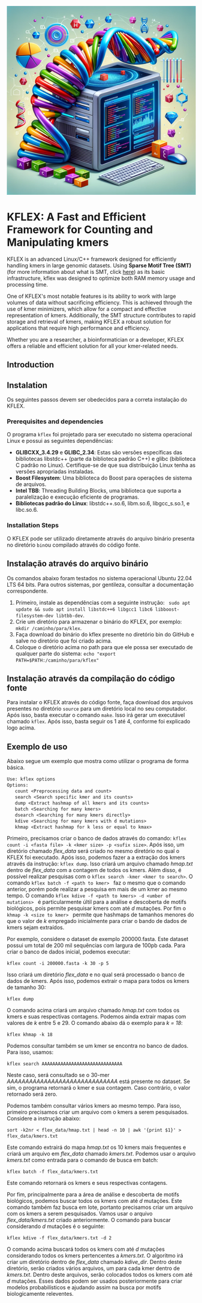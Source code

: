 ![kflex](https://github.com/jadermcg/kflex/blob/4812a42c994811125cb2acc704c88c3b1096222f/logo.png)
# KFLEX: A Fast and Efficient Framework for Counting and Manipulating kmers
KFLEX is an advanced Linux/C++ framework designed for efficiently handling kmers in large genomic datasets. Using **Sparse Motif Tree (SMT)** (for more information about what is SMT, click [here](https://github.com/jadermcg/smt)) as its basic infrastructure, kflex was designed to optimize both RAM memory usage and processing time.

One of KFLEX's most notable features is its ability to work with large volumes of data without sacrificing efficiency. This is achieved through the use of kmer minimizers, which allow for a compact and effective representation of kmers. Additionally, the SMT structure contributes to rapid storage and retrieval of kmers, making KFLEX a robust solution for applications that require high performance and efficiency.

Whether you are a researcher, a bioinformatician or a developer, KFLEX offers a reliable and efficient solution for all your kmer-related needs.

## Introduction

## Instalation
Os seguintes passos devem ser obedecidos para a correta instalação do KFLEX.

### Prerequisites and dependencies
O programa `kflex` foi projetado para ser executado no sistema operacional Linux e possui as seguintes dependências:

- **GLIBCXX_3.4.29** e **GLIBC_2.34**: Estas são versões específicas das bibliotecas libstdc++ (parte da biblioteca padrão C++) e glibc (biblioteca C padrão no Linux). Certifique-se de que sua distribuição Linux tenha as versões apropriadas instaladas.
- **Boost Filesystem**: Uma biblioteca do Boost para operações de sistema de arquivos.
- **Intel TBB**: Threading Building Blocks, uma biblioteca que suporta a paralelização e execução eficiente de programas.
- **Bibliotecas padrão do Linux**: libstdc++.so.6, libm.so.6, libgcc_s.so.1, e libc.so.6.

### Installation Steps
O KFLEX pode ser utilizado diretamente através do arquivo binário presenta no diretório ```bin```ou compilado através do código fonte.

## Instalação através do arquivo binário
Os comandos abaixo foram testados no sistema operacional Ubuntu 22.04 LTS 64 bits. Para outros sistemas, por gentileza, consultar a documentação correspondente.
1) Primeiro, instale as dependências com a seguinte instrução: ``` sudo apt update && sudo apt install libstdc++6 libgcc1 libc6 libboost-filesystem-dev libtbb-dev```.
2) Crie um diretório para armazenar o binário do KFLEX, por exemplo: ```mkdir /caminho/para/klex```.
3) Faça download do binário do kflex presente no diretório bin do GitHub e salve no diretório que foi criado acima.
4) Coloque o diretório acima no path para que ele possa ser executado de qualquer parte do sistema: ``` echo "export PATH=$PATH:/caminho/para/kflex" ```
  
## Instalação através da compilação do código fonte
Para instalar o KFLEX através do código fonte, faça download dos arquivos presentes no diretório ```source``` para um diretório local no seu computador. Após isso, basta executar o comando ``` make ```. Isso irá gerar um executável chamado ```kflex```. Após isso, basta seguir os 1 até 4, conforme foi explicado logo acima.

## Exemplo de uso
Abaixo segue um exemplo que mostra como utilizar o programa de forma básica.

```
Use: kflex options
Options: 
   count <Preprocessing data and count>
   search <Search specific kmer and its counts>
   dump <Extract hashmap of all kmers and its counts>
   batch <Searching for many kmers>
   dsearch <Searching for many kmers directly>
   kdive <Searching for many kmers with d mutations>
   khmap <Extract hashmap for k less or equal to kmax>
```

Primeiro, precisamos criar o banco de dados através do comando: ``` kflex count -i <fasta file> -k <kmer size> -p <sufix size> ```.
Após isso, um diretório chamado *flex_data* será criado no mesmo diretório no qual o KFLEX foi executado. Após isso, podemos fazer a a extração dos kmers através da instrução: ``` kflex dump ```. Isso criará um arquivo chamado *hmap.txt* dentro de *flex_data* com a contagem de todos os kmers. Além disso, é possível realizar pesquisas com o ``` kflex search -kmer <kmer to search> ```. O comando ```kflex batch -f <path to kmer> ``` faz o mesmo que o comando anterior, porém pode realizar a pesquisa em mais de um kmer ao mesmo tempo. O comando ``` kflex kdive -f <path to kmers> -d <umber of mutations>  ``` é particularmente últil para a análise e descoberta de motifs biológicos, pois permite pesquisar kmers com até *d* mutações. Por fim o ```khmap -k <size to kmer> ``` permite que hashmaps de tamanhos menores do que o valor de *k* empregado inicialmente para criar o bando de dados de kmers sejam extraídos.

Por exemplo, considere o dataset de exemplo 200000.fasta. Este dataset possui um total de 200 mil sequências com largura de 100pb cada. Para criar o banco de dados inicial, podemos executar:
```
kflex count -i 200000.fasta -k 30 -p 5
```
Isso criará um diretório *flex_data* e no qual será processado o banco de dados de kmers. Após isso, podemos extrair o mapa para todos os kmers de tamanho 30:

```
kflex dump
```
O comando acima criará um arquivo chamado *hmap.txt* com todos os kmers e suas respectivas contagens. Podemos ainda extrair mapas com valores de *k* entre 5 e 29. O comando abaixo dá o exemplo para *k = 18*:

```
kflex khmap -k 18
```

Podemos consultar também se um kmer se encontra no banco de dados. Para isso, usamos:

```
kflex search AAAAAAAAAAAAAAAAAAAAAAAAAAAAAA
```
Neste caso, será consultado se o 30-mer *AAAAAAAAAAAAAAAAAAAAAAAAAAAAAA* está presente no dataset. Se sim, o programa retornará o kmer e sua contagem. Caso contrário, o valor retornado será zero.

Podemos também consultar vários kmers ao mesmo tempo. Para isso, primeiro precisamos criar um arquivo com o kmers a serem pesquisados. Considere a instrução abaixo:

```
sort -k2nr < flex_data/hmap.txt | head -n 10 | awk '{print $1}' > flex_data/kmers.txt
```
Este comando extrairá do mapa *hmap.txt* os 10 kmers mais frequentes e criará um arquivo em *flex_data* chamado *kmers.txt*. Podemos usar o arquivo *kmers.txt* como entrada para o comando de busca em batch:

```
kflex batch -f flex_data/kmers.txt
```

Este comando retornará os kmers e seus respectivas contagens.

Por fim, principalmente para a área de análise e descoberta de motifs biológicos, podemos buscar todos os kmers com até *d* mutações. Este comando também faz busca em lote, portanto precisamos criar um arquivo com os kmers a serem pesquisados. Vamos usar o arquivo *flex_data/kmers.txt* criado anteriormente. O comando para buscar considerando *d* mutações é o seguinte:

```
kflex kdive -f flex_data/kmers.txt -d 2
```

O comando acima buscará todos os kmers com até *d* mutações considerando todos os kmers pertencentes a *kmers.txt*. O algoritmo irá criar um diretório dentro de *flex_data* chamado *kdive_dir*. Dentro deste diretório, serão criados vários arquivos, um para cada kmer dentro de *kmers.txt*. Dentro deste arquivos, serão colocados todos os kmers com até *d* mutações. Esses dados podem ser usados posteriormente para criar modelos probabilísticos e ajudando assim na busca por motifs biologicamente releventes.

